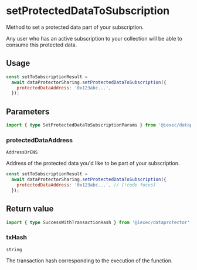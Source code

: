 # setProtectedDataToSubscription

Method to set a protected data part of your subscription.

Any user who has an active subscription to your collection will be able to
consume this protected data.

## Usage

```js
const setToSubscriptionResult =
  await dataProtectorSharing.setProtectedDataToSubscription({
    protectedDataAddress: '0x123abc...',
  });
```

## Parameters

```ts
import { type SetProtectedDataToSubscriptionParams } from '@iexec/dataprotector';
```

### protectedDataAddress

`AddressOrENS`

Address of the protected data you'd like to be part of your subscription.

```js
const setToSubscriptionResult =
  await dataProtectorSharing.setProtectedDataToSubscription({
    protectedDataAddress: '0x123abc...', // [!code focus]
  });
```

## Return value

```ts
import { type SuccessWithTransactionHash } from '@iexec/dataprotector';
```

### txHash

`string`

The transaction hash corresponding to the execution of the function.
